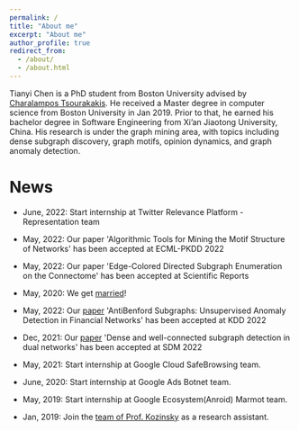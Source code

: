 ```yaml
---
permalink: /
title: "About me"
excerpt: "About me"
author_profile: true
redirect_from: 
  - /about/
  - /about.html
---
```


Tianyi Chen is a PhD student from Boston University advised by [Charalampos Tsourakakis](https://tsourakakis.com/). He received a Master degree in computer science from Boston University in Jan 2019. Prior to that, he earned his bachelor degree in Software Engineering from Xi’an Jiaotong University, China. His research is under the graph mining area, with topics including dense subgraph discovery, graph motifs, opinion dynamics, and graph anomaly detection.

News
======

- June, 2022: Start internship at Twitter Relevance Platform - Representation team

- May, 2022: Our paper 'Algorithmic Tools for Mining the Motif Structure of Networks' has been accepted at ECML-PKDD 2022 
  
- May, 2022: Our paper 'Edge-Colored Directed Subgraph Enumeration on the Connectome' has been accepted at Scientific Reports 

- May, 2020: We get [married](https://c752334430.github.io/files/marriage.jpg)! 
  
- May, 2022: Our [paper](https://arxiv.org/abs/2205.13426) 'AntiBenford Subgraphs: Unsupervised Anomaly Detection in Financial Networks' has been accepted at KDD 2022 
  
- Dec, 2021: Our [paper](https://epubs.siam.org/doi/abs/10.1137/1.9781611977172.41) 'Dense and well-connected subgraph detection in dual networks' has been accepted at SDM 2022 
  
- May, 2021: Start internship at Google Cloud SafeBrowsing team.

- June, 2020: Start internship at Google Ads Botnet team.

- May, 2019: Start internship at Google Ecosystem(Anroid) Marmot team.

- Jan, 2019: Join the [team of Prof. Kozinsky](https://bkoz.seas.harvard.edu/)  as a research assistant.
